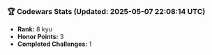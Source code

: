 ### 🏆 Codewars Stats (Updated: 2025-05-07 22:08:14 UTC)

- **Rank:** 8 kyu
- **Honor Points:** 3
- **Completed Challenges:** 1
